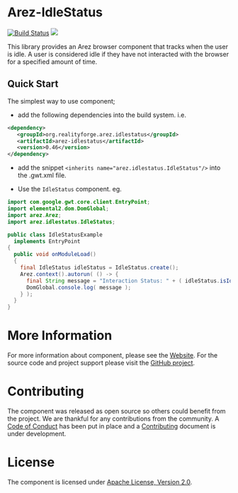# Arez-IdleStatus

[![Build Status](https://secure.travis-ci.org/arez/arez-idlestatus.svg?branch=master)](http://travis-ci.org/arez/arez-idlestatus)
[<img src="https://img.shields.io/maven-central/v/org.realityforge.arez.idlestatus/arez-idlestatus.svg?label=latest%20release"/>](http://search.maven.org/#search%7Cga%7C1%7Cg%3A%22org.realityforge.arez.idlestatus%22)

This library provides an Arez browser component that tracks when the user is idle.
A user is considered idle if they have not interacted with the browser for a specified amount of time.

## Quick Start

The simplest way to use component;

* add the following dependencies into the build system. i.e.

```xml
<dependency>
   <groupId>org.realityforge.arez.idlestatus</groupId>
   <artifactId>arez-idlestatus</artifactId>
   <version>0.46</version>
</dependency>
```

* add the snippet `<inherits name="arez.idlestatus.IdleStatus"/>` into the .gwt.xml file.

* Use the `IdleStatus` component. eg.

```java
import com.google.gwt.core.client.EntryPoint;
import elemental2.dom.DomGlobal;
import arez.Arez;
import arez.idlestatus.IdleStatus;

public class IdleStatusExample
  implements EntryPoint
{
  public void onModuleLoad()
  {
    final IdleStatus idleStatus = IdleStatus.create();
    Arez.context().autorun( () -> {
      final String message = "Interaction Status: " + ( idleStatus.isIdle() ? "Idle" : "Active" );
      DomGlobal.console.log( message );
    } );
  }
}
 ```

# More Information

For more information about component, please see the [Website](https://arez.github.io/idlestatus). For the
source code and project support please visit the [GitHub project](https://github.com/arez/arez-idlestatus).

# Contributing

The component was released as open source so others could benefit from the project. We are thankful for any
contributions from the community. A [Code of Conduct](CODE_OF_CONDUCT.md) has been put in place and
a [Contributing](CONTRIBUTING.md) document is under development.

# License

The component is licensed under [Apache License, Version 2.0](LICENSE).
